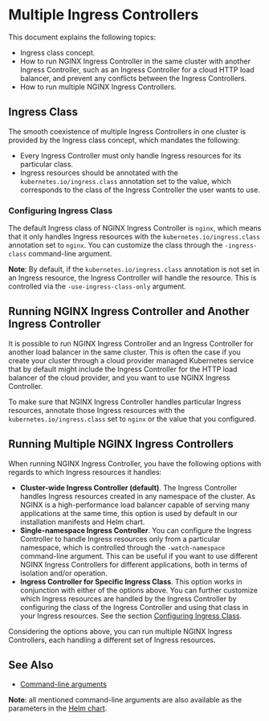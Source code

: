 # Multiple Ingress Controllers

This document explains the following topics:
* Ingress class concept.
* How to run NGINX Ingress Controller in the same cluster with another Ingress Controller, such as an Ingress Controller for a cloud HTTP load balancer, and prevent any conflicts between the Ingress Controllers.
* How to run multiple NGINX Ingress Controllers.

## Ingress Class

The smooth coexistence of multiple Ingress Controllers in one cluster is provided by the Ingress class concept, which mandates the following:
* Every Ingress Controller must only handle Ingress resources for its particular class. 
* Ingress resources should be annotated with the `kubernetes.io/ingress.class` annotation set to the value, which corresponds to the class of the Ingress Controller the user wants to use. 

### Configuring Ingress Class

The default Ingress class of NGINX Ingress Controller is `nginx`, which means that it only handles Ingress resources with the `kubernetes.io/ingress.class` annotation set to `nginx`. You can customize the class through the `-ingress-class` command-line argument.

**Note**: By default, if the `kubernetes.io/ingress.class` annotation is not set in an Ingress resource, the Ingress Controller will handle the resource. This is controlled via the `-use-ingress-class-only` argument.

## Running NGINX Ingress Controller and Another Ingress Controller

It is possible to run NGINX Ingress Controller and an Ingress Controller for another load balancer in the same cluster. This is often the case if you create your cluster through a cloud provider managed Kubernetes service that by default might include the Ingress Controller for the HTTP load balancer of the cloud provider, and you want to use NGINX Ingress Controller.

To make sure that NGINX Ingress Controller handles particular Ingress resources, annotate those Ingress resources with the `kubernetes.io/ingress.class` set to `nginx` or the value that you configured.


## Running Multiple NGINX Ingress Controllers

When running NGINX Ingress Controller, you have the following options with regards to which Ingress resources it handles:
* **Cluster-wide Ingress Controller (default)**. The Ingress Controller handles Ingress resources created in any namespace of the cluster. As NGINX is a high-performance load balancer capable of serving many applications at the same time, this option is used by default in our installation manifests and Helm chart.
* **Single-namespace Ingress Controller**. You can configure the Ingress Controller to handle Ingress resources only from a particular namespace, which is controlled through the `-watch-namespace` command-line argument. This can be useful if you want to use different NGINX Ingress Controllers for different applications, both in terms of isolation and/or operation.
* **Ingress Controller for Specific Ingress Class**. This option works in conjunction with either of the options above. You can further customize which Ingress resources are handled by the Ingress Controller by configuring the class of the Ingress Controller and using that class in your Ingress resources. See the section [Configuring Ingress Class](#configuring-ingress-class).

Considering the options above, you can run multiple NGINX Ingress Controllers, each handling a different set of Ingress resources.

## See Also

* [Command-line arguments](cli-arguments.md)

**Note**: all mentioned command-line arguments are also available as the parameters in the [Helm chart](../deployments/helm-chart).

